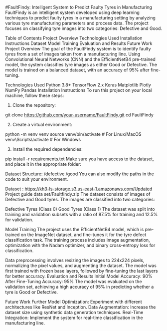 #FaultFindy: Intelligent System to Predict Faulty Tyres in Manufacturing
FaultFindy is an intelligent system developed using deep learning techniques to predict faulty tyres in a manufacturing setting by analyzing various tyre manufacturing parameters and process data. The project focuses on classifying tyre images into two categories: Defective and Good.

Table of Contents
  Project Overview
  Technologies Used
  Installation Instructions
  Dataset
  Model Training
  Evaluation and Results
  Future Work
  Project Overview
The goal of the FaultFindy system is to identify faulty tyres from a set of images taken from a manufacturing line. Using Convolutional Neural Networks (CNN) and the EfficientNetB4 pre-trained model, the system classifies tyre images as either Good or Defective. The model is trained on a balanced dataset, with an accuracy of 95% after fine-tuning.

Technologies Used
Python 3.8+
TensorFlow 2.x
Keras
Matplotlib
Plotly
NumPy
Pandas
Installation Instructions
To run this project on your local machine, follow these steps:

1. Clone the repository:

git clone https://github.com/your-username/FaultFindy.git
cd FaultFindy

2. Create a virtual environment:

python -m venv venv
source venv/bin/activate  # For Linux/MacOS
venv\Scripts\activate  # For Windows

3. Install the required dependencies:

pip install -r requirements.txt
Make sure you have access to the dataset, and place it in the appropriate folder:

Dataset Structure:
/defective
/good
You can also modify the paths in the code to suit your environment.

Dataset : https://kh3-ls-storage.s3.us-east-1.amazonaws.com/Updated Project guide data set/Faultfindy.zip
The dataset consists of images of Defective and Good tyres. The images are classified into two categories:

Defective Tyres (Class 0)
Good Tyres (Class 1)
The dataset was split into training and validation subsets with a ratio of 87.5% for training and 12.5% for validation.

Model Training
The project uses the EfficientNetB4 model, which is pre-trained on the ImageNet dataset, and fine-tunes it for the tyre defect classification task. The training process includes image augmentation, optimization with the Nadam optimizer, and binary cross-entropy loss for classification.

Data preprocessing involves resizing the images to 224x224 pixels, normalizing the pixel values, and augmenting the dataset.
The model was first trained with frozen base layers, followed by fine-tuning the last layers for better accuracy.
Evaluation and Results
Initial Model Accuracy: 90%
After Fine-Tuning Accuracy: 95%
The model was evaluated on the validation set, achieving a high accuracy of 95% in predicting whether a tyre is Good or Defective.


Future Work
Further Model Optimization: Experiment with different architectures like ResNet and Inception.
Data Augmentation: Increase the dataset size using synthetic data generation techniques.
Real-Time Integration: Implement the system for real-time classification in the manufacturing line.
